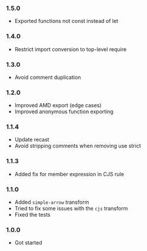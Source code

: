 ### 1.5.0
- Exported functions not const instead of let

### 1.4.0
- Restrict import conversion to top-level require

### 1.3.0
- Avoid comment duplication 

### 1.2.0

- Improved AMD export (edge cases)
- Improved anonymous function exporting

### 1.1.4

- Update recast
- Avoid stripping comments when removing use strict

### 1.1.3

- Added fix for member expression in CJS rule

### 1.1.0

- Added `simple-arrow` transform
- Tried to fix some issues with the `cjs` transform
- Fixed the tests

### 1.0.0

- Got started
